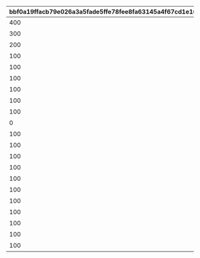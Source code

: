 |bbf0a19ffacb79e026a3a5fade5ffe78fee8fa63145a4f67cd1e168ad5bd1d85|66420af8daead462145d5f3bc16eeacddd76ca698cd1b7e5e4a2962da0b83ada|392bb9e72059ef394d6177c1e8ed44074edc574abf65b4dfb2da84825454577d|0f5e19c4197940dce7444c3f97195ed3d4945cba36f306615f1a2cd39becb328|bc3e5c80a546ff0c82f622d4f3c94164a442590d37ef6095b2ae2003291658e1|6ba447d63ff0b30e23cd28fa63ddc35af631c82f4c91b38fe10e2d6f4a299356|e6c1ffdba2912e2ad20c91c3e21fd3d7d9642856507aaadb847a8cc3ceafaff0|e07488c3d82c3f5bcf0e6d9afea62ed96fc26a7e48fa17f77e7cbbd30c422bd3|cc67bba29af908e6bda488afa43b7db3add1a1277eda224f250b93726b1ce05f|dd38930d90cc50863c776a6272526f2c5613862b1c114911fc54cbbdbf3443a5|056b108681ba389da45fcb550bf5290466443668a8d738101ef04e5e3e2b41a3|f9aa2f250e5210d34c9392ed4f63390756a2385a1bd729f3308947777f70905a|650651b8b58613f4cdaac2ab287d354f9ed37bbb1fc13aaf9ebc1c2f3cefb6b2|991d21fcf394e3ffed38f77b19e53bfb8a42b2c30108c9c0b7d1bfa22440c1f9|3f18b41f163b4b624830e87be818f286451a9929eb56dfb4f63519c74c408bab|
| --- | --- | --- | --- | --- | --- | --- | --- | --- | --- | --- | --- | --- | --- | --- |
|400|雲海の山脈|200010|1|45|31001|501010001|11002012|雲をつらぬく山脈|400|0|4003001|195|4003002|10|
|300|密林の大樹|200020|1|30|31002|501010002|11005013|深い森の奥に存在する1本の大樹|300|0|4003003|-110|4003004|10|
|200|断崖の遺跡|200030|1|-190|31003|501010003|11007014|断崖絶壁で発見された遺跡|200|0|4003005|-570|4003006|10|
|100|蒼海の孤塔|200040|1|-30|31004|501010004|11011017|大海原にそびえる謎の巨塔|100|0|4003007|750|4003008|10|
|100|毒瘴の闇稜|200050|1|20|31005|501010005|11014014|瘴気渦巻く常闇の孤峰|100|0|4003009|465|4003010|10|
|100|緑竜の骸嶺|200060|1|90|31006|501010006|11026014|厳峰に佇む竜の寝床|100|0|4003011|360|4003012|10|
|100|天上の浮城|200070|1|90|31007|501010007|11035014|天空の番人が静かに眠る聖城|100|0|4003013|130|4003014|10|
|100|砂瀑の底都|200080|1|120|31008|501010008|11047014|砂の大瀑布が落ちゆく果ての都|100|0|4003017|-50|4003018|10|
|100|紺碧の王砦|200090|1|70|31009|501010009|11057014|紺碧の底に君臨する海王の城砦|100|0|4003019|-360|4003020|10|
|0|四彩の霊峰|0|1|0|31010|501010010|11062014|四季彩りし霊狐の仙境|100|0|4003021|0|4003022|10|
|100|スペシャルダンジョン|0|1|0|32001|0|0|期間限定ダンジョンの踏破に挑戦|100|31006|4003015|0|4003016|10|
|100|スペシャルダンジョン|0|1|0|32002|0|0|期間限定ダンジョンの踏破に挑戦|100|31006|0|0|0|10|
|100|スペシャルダンジョン|0|1|0|32003|0|0|期間限定ダンジョンの踏破に挑戦|100|31006|0|0|0|10|
|100|スペシャルダンジョン|0|1|0|32004|0|0|期間限定ダンジョンの踏破に挑戦|100|31006|0|0|0|10|
|100|スペシャルダンジョン|0|1|0|32005|0|0|期間限定ダンジョンの踏破に挑戦|100|31006|0|0|0|10|
|100|スペシャルダンジョン|0|1|0|32006|0|0|期間限定ダンジョンの踏破に挑戦|100|31006|0|0|0|10|
|100|スペシャルダンジョン|0|1|0|32007|0|0|期間限定ダンジョンの踏破に挑戦|100|31006|0|0|0|10|
|100|スペシャルダンジョン|0|1|0|32008|0|0|期間限定ダンジョンの踏破に挑戦|100|31006|0|0|0|10|
|100|スペシャルダンジョン|0|1|0|32009|0|0|期間限定ダンジョンの踏破に挑戦|100|31006|0|0|0|10|
|100|スペシャルダンジョン|0|1|0|32010|0|0|期間限定ダンジョンの踏破に挑戦|100|31006|0|0|0|10|
|100|スペシャルダンジョン|0|1|0|32011|0|0|期間限定ダンジョンの踏破に挑戦|100|31006|0|0|0|10|
